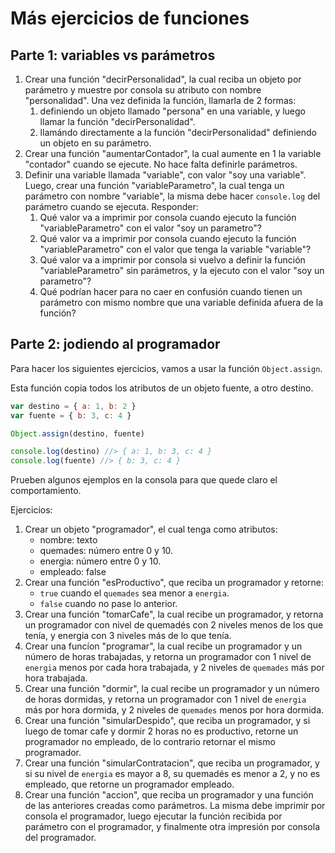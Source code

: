 # Más ejercicios de funciones

## Parte 1: variables vs parámetros

1. Crear una función "decirPersonalidad", la cual reciba un objeto por parámetro y muestre por consola su atributo con nombre "personalidad". Una vez definida la función, llamarla de 2 formas:
    1. definiendo un objeto llamado "persona" en una variable, y luego llamar la función "decirPersonalidad".
    1. llamándo directamente a la función "decirPersonalidad" definiendo un objeto en su parámetro.
1. Crear una función "aumentarContador", la cual aumente en 1 la variable "contador" cuando se ejecute. No hace falta definirle parámetros.
1. Definir una variable llamada "variable", con valor "soy una variable". Luego, crear una función "variableParametro", la cual tenga un parámetro con nombre "variable", la misma debe hacer `console.log` del parámetro cuando se ejecuta. Responder:
    1. Qué valor va a imprimir por consola cuando ejecuto la función "variableParametro" con el valor "soy un parametro"?
    1. Qué valor va a imprimir por consola cuando ejecuto la función "variableParametro" con el valor que tenga la variable "variable"?
    1. Qué valor va a imprimir por consola si vuelvo a definir la función "variableParametro" sin parámetros, y la ejecuto con el valor "soy un parametro"?
    1. Qué podrían hacer para no caer en confusión cuando tienen un parámetro con mismo nombre que una variable definida afuera de la función?

## Parte 2: jodiendo al programador

Para hacer los siguientes ejercicios, vamos a usar la función `Object.assign`.

Esta función copia todos los atributos de un objeto fuente, a otro destino.

```js
var destino = { a: 1, b: 2 }
var fuente = { b: 3, c: 4 }

Object.assign(destino, fuente)

console.log(destino) //> { a: 1, b: 3, c: 4 }
console.log(fuente) //> { b: 3, c: 4 }
```

Prueben algunos ejemplos en la consola para que quede claro el comportamiento.

Ejercicios:

1. Crear un objeto "programador", el cual tenga como atributos:
    - nombre: texto
    - quemades: número entre 0 y 10.
    - energia: número entre 0 y 10.
    - empleado: false
1. Crear una función "esProductivo", que reciba un programador y retorne:
    - `true` cuando el `quemades` sea menor a `energia`.
    - `false` cuando no pase lo anterior.
1. Crear una función "tomarCafe", la cual recibe un programador, y retorna un programador con nivel de quemadés con 2 niveles menos de los que tenía, y energia con 3 niveles más de lo que tenía.
1. Crear una funcíon "programar", la cual recibe un programador y un número de horas trabajadas, y retorna un programador con 1 nivel de `energia` menos por cada hora trabajada, y 2 niveles de `quemades` más por hora trabajada.
1. Crear una función "dormir", la cual recibe un programador y un número de horas dormidas, y retorna un programador con 1 nivel de `energia` más por hora dormida, y 2 niveles de `quemades` menos por hora dormida.
1. Crear una función "simularDespido", que reciba un programador, y si luego de tomar cafe y dormir 2 horas no es productivo, retorne un programador no empleado, de lo contrario retornar el mismo programador.
1. Crear una función "simularContratacion", que reciba un programador, y si su nivel de `energia` es mayor a 8, su quemadés es menor a 2, y no es empleado, que retorne un programador empleado.
1. Crear una función "accion", que reciba un programador y una función de las anteriores creadas como parámetros. La misma debe imprimir por consola el programador, luego ejecutar la función recibida por parámetro con el programador, y finalmente otra impresión por consola del programador.
